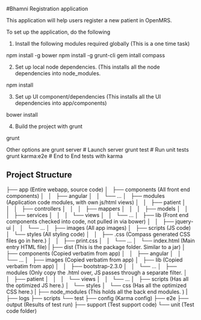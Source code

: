 #Bhamni Registration application

This application will help users register a new patient in OpenMRS.

To set up the application, do the following

1. Install the following modules required globally (This is a one time task)

  npm install -g bower
  npm install -g grunt-cli
  gem intall compass

2. Set up local node dependencies. (This installs all the node
dependencies into node_modules.

  npm install


3. Set up UI component/dependencies (This installs all the UI dependencies into
app/components)

  bower install

4. Build the project with grunt

  grunt 

Other options are 
  grunt server      # Launch server
  grunt test        # Run unit tests
  grunt karma:e2e   # End to End tests with karma

Project Structure
-----------------

├── app (Entire webapp, source code)
│   ├── components (All front end components)
│   │   ├── angular
│   │   └── ...
│   ├── modules (Application code modules, with own js/html views)
│   │   ├── patient
│   │   │   ├── controllers
│   │   │   ├── mappers
│   │   │   ├── models
│   │   │   ├── services
│   │   │   └── views
│   │   └── ...
│   ├── lib (Front end components checked into code, not pulled in via bower)
│   │   ├── jquery-ui
│   │   └── ...
│   ├── images (All app images)
│   ├── scripts (JS code)
│   └── styles (All styling code)
│   │   ├── .css (Compass generated CSS files go in here.)
│   │   ├── print.css
│   │   └── ...
│   └── index.html (Main entry HTML file)
|
├── dist (This is the package folder. Similar to a jar)
│   ├── components (Copied verbatim from app)
│   │   ├── angular
│   │   └── ...
│   ├── images (Copied verbatim from app)
│   ├── lib (Copied verbatim from app)
│   │   ├── bootstrap-2.3.0
│   │   └── ...
│   ├── modules (Only copy the .html over, JS passes through a separate filter.
│   │   ├── patient
│   │   │   └── views
│   │   └── ...
│   ├── scripts (Has all the optimized JS here.)
│   └── styles
│       └── css (Has all the optimized CSS here.)
|
├── node_modules (This holds all the back end modules. )
|
├── logs
├── scripts
└── test
    ├── config (Karma config)
    ├── e2e
    ├── output (Results of test run)
    ├── support (Test support code)
    └── unit (Test code folder)

